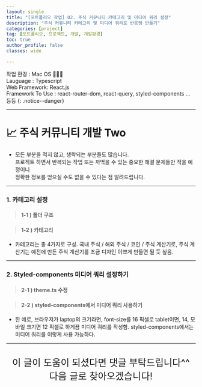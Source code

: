 ```yaml
---
layout: single
title: "[포트폴리오 작업] 02. 주식 커뮤니티 카테고리 및 미디어 쿼리 설정"
description: "주식 커뮤니티 카테고리 및 미디어 쿼리로 반응형 만들기"
categories: [project]
tag: [포트폴리오, 프로젝트, 개발, 개발환경]
toc: true
author_profile: false
classes: wide

---
```


작업 환경 : Mac OS 🧑🏻‍💻<br>
Lauguage : Typescript<br>
Web Framework: React.js<br>
Framework To Use : react-router-dom, react-query, styled-components ... 등등
{: .notice--danger}

---

# 📈 주식 커뮤니티 개발 Two

- 모든 부분을 적지 않고, 생략되는 부분들도 많습니다.<br>
  프로젝트 하면서 반복되는 작업 또는 까먹을 수 있는 중요한 해결 문제들만 적을 예정이니<br>
  정확한 정보를 얻으실 수도 없을 수 있다는 점 알려드립니다.<br>

---

### 1. 카테고리 설정

> #### 1-1 ) 폴더 구조

<script src="https://gist.github.com/Nerd-Lee/1bbfd15dec005445e17c5d9d560345f7.js"></script>

> #### 1-2 ) 카테고리

- 카테고리는 총 4가지로 구성. 국내 주식 / 해외 주식 / 코인 / 주식 계산기로, 주식 계산기는 예전에 만든 주식 계산기를 조금 디자인 이쁘게 만들면 될 듯 싶음.

---

### 2. Styled-components 미디어 쿼리 설정하기

> #### 2-1 ) theme.ts 수정

<script src="https://gist.github.com/Nerd-Lee/1ed40238d9ee52cce109b7cc3d47a87b.js"></script>

> #### 2-2 ) styled-components에서 미디어 쿼리 사용하기

<script src="https://gist.github.com/Nerd-Lee/0bd619884d2f0f2c0ac153e043d90d0c.js"></script>

- 한 예로, 브라우저가 laptop의 크기라면, font-size를 16 픽셀로 tablet이면, 14, 모바일 크기면 12 픽셀로 하게끔 미디어 쿼리를 작성함.
  styled-components에서는 미디어 쿼리를 이렇게 사용 가능하다.

---

<br>

<div style="font-size:25px; text-align:center">
이 글이 도움이 되셨다면 댓글 부탁드립니다^^<br>
다음 글로 찾아오겠습니다!

</div>
